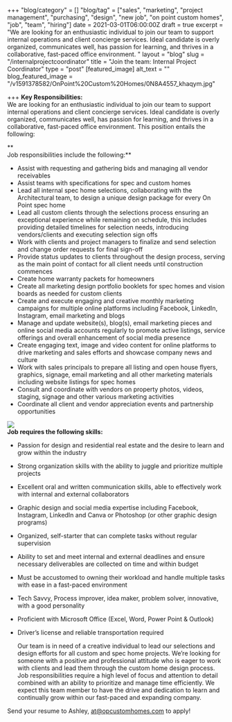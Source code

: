 +++
"blog/category" = []
"blog/tag" = ["sales", "marketing", "project management", "purchasing", "design", "new job", "on point custom homes", "job", "team", "hiring"]
date = 2021-03-01T06:00:00Z
draft = true
excerpt = "We are looking for an enthusiastic individual to join our team to support internal operations and client concierge services. Ideal candidate is overly organized, communicates well, has passion for learning, and thrives in a collaborative, fast-paced office environment. "
layout = "blog"
slug = "/internalprojectcoordinator"
title = "Join the team: Internal Project Coordinator"
type = "post"
[featured_image]
alt_text = ""
blog_featured_image = "/v1591378582/OnPoint%20Custom%20Homes/0N8A4557_khaqym.jpg"

+++
**Key Responsibilities:**  
We are looking for an enthusiastic individual to join our team to support internal operations and client concierge services. Ideal candidate is overly organized, communicates well, has passion for learning, and thrives in a collaborative, fast-paced office environment. This position entails the following:

**  
Job responsibilities include the following:**

* Assist with requesting and gathering bids and managing all vendor receivables
* Assist teams with specifications for spec and custom homes
* Lead all internal spec home selections, collaborating with the Architectural team, to design a unique design package for every On Point spec home
* Lead all custom clients through the selections process ensuring an exceptional experience while remaining on schedule, this includes providing detailed timelines for selection needs, introducing vendors/clients and executing selection sign offs
* Work with clients and project managers to finalize and send selection and change order requests for final sign-off
* Provide status updates to clients throughout the design process, serving as the main point of contact for all client needs until construction commences
* Create home warranty packets for homeowners
* Create all marketing design portfolio booklets for spec homes and vision boards as needed for custom clients
* Create and execute engaging and creative monthly marketing campaigns for multiple online platforms including Facebook, LinkedIn, Instagram, email marketing and blogs
* Manage and update website(s), blog(s), email marketing pieces and online social media accounts regularly to promote active listings, service offerings and overall enhancement of social media presence
* Create engaging text, image and video content for online platforms to drive marketing and sales efforts and showcase company news and culture
* Work with sales principals to prepare all listing and open house flyers, graphics, signage, email marketing and all other marketing materials including website listings for spec homes
* Consult and coordinate with vendors on property photos, videos, staging, signage and other various marketing activities
* Coordinate all client and vendor appreciation events and partnership opportunities

![](https://res.cloudinary.com/onpointcustomhomes/image/upload/v1567200679/OnPoint%20Custom%20Homes/0N8A4551_sxz91w.jpg)  
**Job requires the following skills:**

* Passion for design and residential real estate and the desire to learn and grow within the industry
* Strong organization skills with the ability to juggle and prioritize multiple projects
* Excellent oral and written communication skills, able to effectively work with internal and external collaborators
* Graphic design and social media expertise including Facebook, Instagram, LinkedIn and Canva or Photoshop (or other graphic design programs)
* Organized, self-starter that can complete tasks without regular supervision
* Ability to set and meet internal and external deadlines and ensure necessary deliverables are collected on time and within budget
* Must be accustomed to owning their workload and handle multiple tasks with ease in a fast-paced environment
* Tech Savvy, Process improver, idea maker, problem solver, innovative, with a good personality
* Proficient with Microsoft Office (Excel, Word, Power Point & Outlook)
* Driver’s license and reliable transportation required

  Our team is in need of a creative individual to lead our selections and design efforts for all custom and spec home projects. We’re looking for someone with a positive and professional attitude who is eager to work with clients and lead them through the custom home design process. Job responsibilities require a high level of focus and attention to detail combined with an ability to prioritize and manage time efficiently. We expect this team member to have the drive and dedication to learn and continually grow within our fast-paced and expanding company.

Send your resume to Ashley, at@opcustomhomes.com to apply!